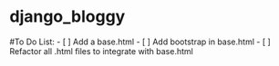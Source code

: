 # django_bloggy



#To Do List:
	- [ ] Add a base.html
	- [ ] Add bootstrap in base.html
	- [ ] Refactor all .html files to integrate with base.html
